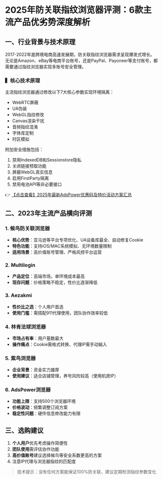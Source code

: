 # 2025年防关联指纹浏览器评测：6款主流产品优劣势深度解析

## 一、行业背景与技术原理

2017-2022年是跨境电商高速发展期，防关联指纹浏览器需求呈现爆发式增长。无论是Amazon、eBay等电商平台账号，还是PayPal、Payoneer等支付账号，都需要通过指纹浏览器实现多账号安全管理。

### ▍核心技术原理
主流指纹浏览器通过修改以下7大核心参数实现环境隔离：
- WebRTC屏蔽
- UA伪装
- WebGL指纹修改
- Canvas渲染干扰
- 音频指纹混淆
- 字体库定制
- 时区模拟

附加安全措施包括：
1. 禁用IndexedDB和Sessionstore隐私
2. 关闭链接预取功能
3. 屏蔽WebGL真实信息
4. 启用FirstParty隔离
5. 禁用电池API等非必要接口

👉 [【点击查看】2025年最新AdsPower优惠码及特价活动方案汇总](https://bit.ly/adspower_free)

## 二、2023年主流产品横向评测

### 1. 候鸟防关联浏览器
- **核心优势**：亚马逊等平台专项优化、UA设备库最全、自动修复Cookie
- **特色功能**：支持iOS/MAC系统模拟、无环境数量限制
- **适用场景**：高价值账号管理、严格风控平台运营

### 2. Multilogin
- **产品定位**：高端市场，单环境成本最高
- **现存问题**：价格策略不稳定，性价比逐渐降低

### 3. Aezakmi
- **性价比之选**：个人用户首选
- **使用门槛**：需搭配911代理使用，团队协作效率较低

### 4. 林肯法球浏览器
- **市场占有率**：用户基数最大
- **操作痛点**：Cookie需格式转换、代理IP需手动输入

### 5. 紫鸟浏览器
- **企业背景**：资金实力雄厚
- **使用建议**：适合店铺管理，养号风险较高（使用机房IP）

### 6. AdsPower浏览器
- **功能上限**：支持500个浏览器环境
- **价格波动**：频繁调整订阅方案
- **稳定性问题**：硬件信息修改能力有限

## 三、选购建议
1. **个人用户**优先考虑操作简便性
2. **团队使用**需评估协作功能
3. **高价值账号**建议选择候鸟等安全系数更高的方案
4. 注意IP代理与浏览器指纹的匹配度

> 技术提示：没有任何方案能保证100%防关联，建议定期检测指纹参数变化